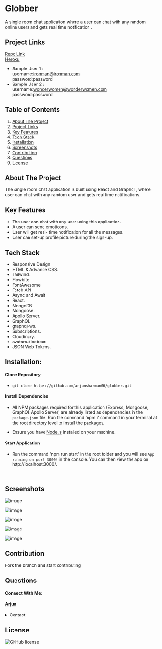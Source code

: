 # Globber

A single room chat application where a user can chat with any random online users and gets real time notification  . 

## Project Links
[Repo Link](https://github.com/arjunsharman06/globber) <br>
[Heroku](https://chatting-globber.herokuapp.com/)

* Sample User 1 : <br/>
  username:ironman@ironman.com<br/>
  password:password<br/>
* Sample User 2 : <br/>
  username:wonderwomen@wonderwomen.com<br/>
  password:password<br/>

## Table of Contents
1. [About The Project](#about-the-project)
1. [Project Links](#project-links)
1. [Key Features](#key-features)
1. [Tech Stack](#tech-stack)
1. [Installation](#Installation)
1. [Screenshots](#screenshots)
1. [Contribution](#contribution)
1. [Questions](#questions)
1. [License](#license)

## About The Project
  The single room chat application is built using React and Graphql , where user can chat with any random user and gets real time notifications.

## Key Features

* The user can chat with any user using this application.
* A user can send emoticons.
* User will get real- time notification for all the messages.
* User can set-up  profile picture during the sign-up.

## Tech Stack

* Responsive Design
* HTML & Advance CSS.
* Tailwind.
* Flowbite
* FontAwesome
* Fetch API
* Async and Await
* React.
* MongoDB.
* Mongoose.
* Apollo Server.
* GraphQL
* graphql-ws.
* Subscriptions.
* Cloudinary.
* avatars.dicebear.
* JSON Web Tokens.

## Installation: 
 
#### Clone Repository

* `git clone https://github.com/arjunsharman06/globber.git`

#### Install Dependencies 

* All NPM packages required for this application (Express, Mongoose, GraphQl, Apollo Server) are already listed as dependencies in the `package.json` file. Run the command 'npm i' command in your terminal at the root directory level to install the packages.

* Ensure you have [Node.js](https://nodejs.org) installed on your machine.

#### Start Application

* Run the command 'npm run start' in the root folder and  you will see `App running on port 3000!` in the console. You can then view the app on http://localhost:3000/.
<br>

## Screenshots

![image](https://user-images.githubusercontent.com/14013884/200997540-ec123523-ff47-4637-94bf-f181f904de17.png)

![image](https://user-images.githubusercontent.com/14013884/200997648-044d36a1-33a9-433f-8a12-abea99f9e8f0.png)

![image](https://user-images.githubusercontent.com/14013884/200997685-5448adc6-dd01-4857-a04d-6dcc91a56012.png)

![image](https://user-images.githubusercontent.com/14013884/200997758-2ec5903c-88e1-4484-8098-892d0191a683.png)

![image](https://user-images.githubusercontent.com/14013884/200997825-05ffd2da-a776-473a-a682-37d3eba8d7a6.png)

## Contribution

Fork the branch and start contributing
## Questions 
#### Connect With Me: <br>

#### [Arjun](https://github.com/arjunsharman06) <br>
   
<details>
    <summary>Contact</summary>
    arjunsharman06@gmail.com
</details>

## License
![GitHub license](https://img.shields.io/badge/license-MIT-blue)

